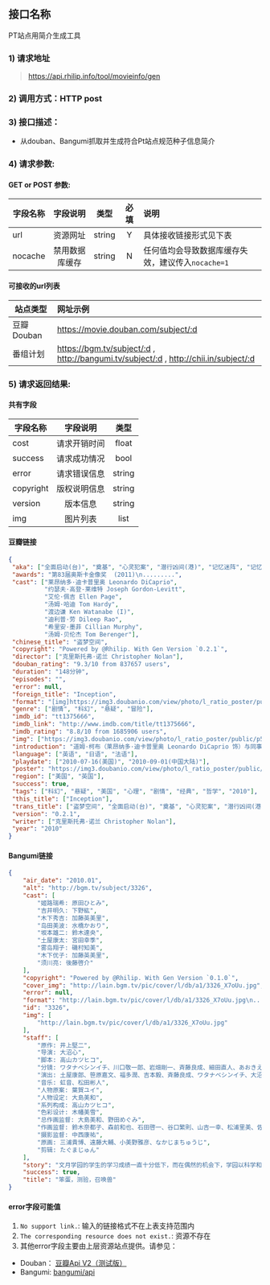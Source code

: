 
## 接口名称

PT站点用简介生成工具

### 1) 请求地址

> https://api.rhilip.info/tool/movieinfo/gen

### 2) 调用方式：HTTP post

### 3) 接口描述：

* 从douban、Bangumi抓取并生成符合Pt站点规范种子信息简介

### 4) 请求参数:

#### GET or POST 参数:
|字段名称       |字段说明         |类型            |必填            |说明     |
| -------------|:--------------:|:--------------:|:--------------:|:------|
| url | 资源网址 | string | Y | 具体接收链接形式见下表 |
| nocache | 禁用数据库缓存 | string | N | 任何值均会导致数据库缓存失效，建议传入`nocache=1` |

#### 可接收的url列表
| 站点类型 | 网址示例 |
|-------------|:--------------|
| 豆瓣 Douban | https://movie.douban.com/subject/:d |
| 番组计划| 	https://bgm.tv/subject/:d , http://bangumi.tv/subject/:d , http://chii.in/subject/:d |

### 5) 请求返回结果:

#### 共有字段

|字段名称       |字段说明         |类型            |
| -------------|:--------------:|:--------------:|
| cost | 请求开销时间 | float | 
| success | 请求成功情况 | bool |
| error | 请求错误信息 | string |
| copyright | 版权说明信息 | string |
| version | 版本信息 | string |
| img | 图片列表 | list |


#### 豆瓣链接

```json
{
 "aka": ["全面启动(台)", "奠基", "心灵犯案", "潜行凶间(港)", "记忆迷阵", "记忆魔方"],
 "awards": "第83届奥斯卡金像奖  (2011)\n.........",
 "cast": ["莱昂纳多·迪卡普里奥 Leonardo DiCaprio",
          "约瑟夫·高登-莱维特 Joseph Gordon-Levitt",
          "艾伦·佩吉 Ellen Page",
          "汤姆·哈迪 Tom Hardy",
          "渡边谦 Ken Watanabe (I)",
          "迪利普·劳 Dileep Rao",
          "希里安·墨菲 Cillian Murphy",
          "汤姆·贝伦杰 Tom Berenger"],
 "chinese_title": "盗梦空间",
 "copyright": "Powered by @Rhilip. With Gen Version `0.2.1`",
 "director": ["克里斯托弗·诺兰 Christopher Nolan"],
 "douban_rating": "9.3/10 from 837657 users",
 "duration": "148分钟",
 "episodes": "",
 "error": null,
 "foreign_title": "Inception",
 "format": "[img]https://img3.doubanio.com/view/photo/l_ratio_poster/public/p513344864.jpg[/img]\n\n◎译    名  盗梦空间.....",
 "genre": ["剧情", "科幻", "悬疑", "冒险"],
 "imdb_id": "tt1375666",
 "imdb_link": "http://www.imdb.com/title/tt1375666",
 "imdb_rating": "8.8/10 from 1685906 users",
 "img": ["https://img3.doubanio.com/view/photo/l_ratio_poster/public/p513344864.jpg"],
 "introduction": "道姆·柯布（莱昂纳多·迪卡普里奥 Leonardo DiCaprio 饰）与同事阿瑟（约瑟夫·戈登-莱维特 Joseph.....",
 "language": ["英语", "日语", "法语"],
 "playdate": ["2010-07-16(美国)", "2010-09-01(中国大陆)"],
 "poster": "https://img3.doubanio.com/view/photo/l_ratio_poster/public/p513344864.jpg",
 "region": ["美国", "英国"],
 "success": true,
 "tags": ["科幻", "悬疑", "美国", "心理", "剧情", "经典", "哲学", "2010"],
 "this_title": ["Inception"],
 "trans_title": ["盗梦空间", "全面启动(台)", "奠基", "心灵犯案", "潜行凶间(港)", "记忆迷阵", "记忆魔方"],
 "version": "0.2.1",
 "writer": ["克里斯托弗·诺兰 Christopher Nolan"],
 "year": "2010"
}
```

#### Bangumi链接
```json
{
    "air_date": "2010.01", 
    "alt": "http://bgm.tv/subject/3326", 
    "cast": [
        "姬路瑞希: 原田ひとみ", 
        "吉井明久: 下野紘", 
        "木下秀吉: 加藤英美里", 
        "岛田美波: 水橋かおり", 
        "坂本雄二: 鈴木達央", 
        "土屋康太: 宮田幸季", 
        "雾岛翔子: 磯村知美", 
        "木下优子: 加藤英美里", 
        "须川亮: 後藤啓介"
    ], 
    "copyright": "Powered by @Rhilip. With Gen Version `0.1.0`", 
    "cover_img": "http://lain.bgm.tv/pic/cover/l/db/a1/3326_X7oUu.jpg", 
    "error": null, 
    "format": "http://lain.bgm.tv/pic/cover/l/db/a1/3326_X7oUu.jpg\n.........(来源于 http://bgm.tv/subject/3326 )", 
    "id": "3326", 
    "img": [
        "http://lain.bgm.tv/pic/cover/l/db/a1/3326_X7oUu.jpg"
    ], 
    "staff": [
        "原作: 井上堅二", 
        "导演: 大沼心", 
        "脚本: 高山カツヒコ", 
        "分镜: ワタナベシンイチ、川口敬一郎、岩畑剛一、斉藤良成、細田直人、あおきえい、大沼心", 
        "演出: 土屋康郎、笹原嘉文、福多潤、吉本毅、斉藤良成、ワタナベシンイチ、大沼心", 
        "音乐: 虹音、松田彬人", 
        "人物原案: 葉賀ユイ", 
        "人物设定: 大島美和", 
        "系列构成: 高山カツヒコ", 
        "色彩设计: 木幡美雪", 
        "总作画监督: 大島美和、野田めぐみ", 
        "作画监督: 鈴木奈都子、森前和也、石田啓一、谷口繁則、山吉一幸、松浦里美、佐々木貴宏、野田めぐみ、竹森由加、長谷川亨雄、渡辺亜彩美", 
        "摄影监督: 中西康祐", 
        "原画: 三浦貴博、遠藤大輔、小美野雅彦、なかじまちゅうじ", 
        "剪辑: たぐまじゅん"
    ], 
    "story": "文月学园的学生的学习成绩一直十分低下，而在偶然的机会下，学园以科学和超自然能力为基础开发出了“考试召唤系统”，系统的应用在学园里掀起了一股新风潮。学园实行按成绩分班制，主人公·吉井明久自信满满地接受了考试，而迎接他的却是最差的班级·F班，这里的教室简直简陋得不像教室。为了改善现状，就要在以召唤兽来战斗的战争“试召战争”中获胜。一部新感觉战斗学园恋爱喜剧诞生了！", 
    "success": true, 
    "title": "笨蛋，测验，召唤兽"
}
```

#### error字段可能值

1. `No support link.`: 输入的链接格式不在上表支持范围内
2. `The corresponding resource does not exist.`: 资源不存在
3. 其他error字段主要由上层资源站点提供。请参见：
  - Douban： [豆瓣Api V2（测试版）](https://developers.douban.com/wiki/?title=api_v2)
  - Bangumi: [bangumi/api](https://github.com/bangumi/api)
